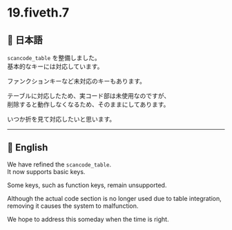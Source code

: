 # 19.fiveth.7

## 🧷 日本語

`scancode_table` を整備しました。  
基本的なキーには対応しています。

ファンクションキーなど未対応のキーもあります。

テーブルに対応したため、実コード部は未使用なのですが、  
削除すると動作しなくなるため、そのままにしてあります。

いつか折を見て対応したいと思います。

---

## 🧷 English

We have refined the `scancode_table`.  
It now supports basic keys.

Some keys, such as function keys, remain unsupported.

Although the actual code section is no longer used due to table integration,  
removing it causes the system to malfunction.

We hope to address this someday when the time is right.
